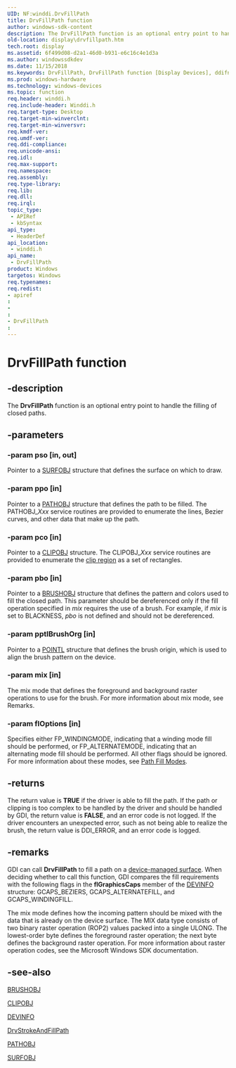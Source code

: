 ```yaml
---
UID: NF:winddi.DrvFillPath
title: DrvFillPath function
author: windows-sdk-content
description: The DrvFillPath function is an optional entry point to handle the filling of closed paths.
old-location: display\drvfillpath.htm
tech.root: display
ms.assetid: 6f499d08-d2a1-46d0-b931-e6c16c4e1d3a
ms.author: windowssdkdev
ms.date: 11/15/2018
ms.keywords: DrvFillPath, DrvFillPath function [Display Devices], ddifncs_176fcd15-80b2-49da-a11d-a1ed5ca67201.xml, display.drvfillpath, winddi/DrvFillPath
ms.prod: windows-hardware
ms.technology: windows-devices
ms.topic: function
req.header: winddi.h
req.include-header: Winddi.h
req.target-type: Desktop
req.target-min-winverclnt: 
req.target-min-winversvr: 
req.kmdf-ver: 
req.umdf-ver: 
req.ddi-compliance: 
req.unicode-ansi: 
req.idl: 
req.max-support: 
req.namespace: 
req.assembly: 
req.type-library: 
req.lib: 
req.dll: 
req.irql: 
topic_type:
 - APIRef
 - kbSyntax
api_type:
 - HeaderDef
api_location:
 - winddi.h
api_name:
 - DrvFillPath
product: Windows
targetos: Windows
req.typenames: 
req.redist: 
- apiref
: 
- 
: 
- DrvFillPath
: 
---
```


# DrvFillPath function


## -description


The <b>DrvFillPath</b> function is an optional entry point to handle the filling of closed paths.


## -parameters




### -param pso [in, out]

Pointer to a <a href="https://msdn.microsoft.com/cee7cb50-1e8a-422b-aebe-7030ae96fb34">SURFOBJ</a> structure that defines the surface on which to draw.


### -param ppo [in]

Pointer to a <a href="https://msdn.microsoft.com/ceccca92-3312-49b4-b0f6-a3d0cd4bbef5">PATHOBJ</a> structure that defines the path to be filled. The PATHOBJ_<i>Xxx</i> service routines are provided to enumerate the lines, Bezier curves, and other data that make up the path.


### -param pco [in]

Pointer to a <a href="https://msdn.microsoft.com/c3f632ed-f8d1-44bb-b2fb-6f7f2c71fd63">CLIPOBJ</a> structure. The CLIPOBJ_<i>Xxx</i> service routines are provided to enumerate the <a href="https://msdn.microsoft.com/ac439eb8-b491-4215-877d-5ee177fbdb39">clip region</a> as a set of rectangles.


### -param pbo [in]

Pointer to a <a href="https://msdn.microsoft.com/81216bee-d13f-4880-a839-337a247a6c82">BRUSHOBJ</a> structure that defines the pattern and colors used to fill the closed path. This parameter should be dereferenced only if the fill operation specified in <i>mix</i> requires the use of a brush. For example, if <i>mix</i> is set to BLACKNESS, <i>pbo</i> is not defined and should not be dereferenced.


### -param pptlBrushOrg [in]

Pointer to a <a href="https://msdn.microsoft.com/68cd23d7-7898-4132-abfe-4dda527889b9">POINTL</a> structure that defines the brush origin, which is used to align the brush pattern on the device.


### -param mix [in]

The mix mode that defines the foreground and background raster operations to use for the brush. For more information about mix mode, see Remarks. 


### -param flOptions [in]

Specifies either FP_WINDINGMODE, indicating that a winding mode fill should be performed, or FP_ALTERNATEMODE, indicating that an alternating mode fill should be performed. All other flags should be ignored. For more information about these modes, see <a href="https://msdn.microsoft.com/fa1fb4b9-5ed6-44a2-8a9e-0c1c82f5ea39">Path Fill Modes</a>.


## -returns



The return value is <b>TRUE</b> if the driver is able to fill the path. If the path or clipping is too complex to be handled by the driver and should be handled by GDI, the return value is <b>FALSE</b>, and an error code is not logged. If the driver encounters an unexpected error, such as not being able to realize the brush, the return value is DDI_ERROR, and an error code is logged.




## -remarks



GDI can call <b>DrvFillPath</b> to fill a path on a <a href="https://msdn.microsoft.com/86688b5d-575d-42e1-9158-7ffba1aaf1d3">device-managed surface</a>. When deciding whether to call this function, GDI compares the fill requirements with the following flags in the <b>flGraphicsCaps</b> member of the <a href="https://msdn.microsoft.com/5ba3e521-2e70-4a5b-979d-30a061275d42">DEVINFO</a> structure: GCAPS_BEZIERS, GCAPS_ALTERNATEFILL, and GCAPS_WINDINGFILL.

The mix mode defines how the incoming pattern should be mixed with the data that is already on the device surface. The MIX data type consists of two binary raster operation (ROP2) values packed into a single ULONG. The lowest-order byte defines the foreground raster operation; the next byte defines the background raster operation. For more information about raster operation codes, see the Microsoft Windows SDK documentation. 




## -see-also




<a href="https://msdn.microsoft.com/81216bee-d13f-4880-a839-337a247a6c82">BRUSHOBJ</a>



<a href="https://msdn.microsoft.com/c3f632ed-f8d1-44bb-b2fb-6f7f2c71fd63">CLIPOBJ</a>



<a href="https://msdn.microsoft.com/5ba3e521-2e70-4a5b-979d-30a061275d42">DEVINFO</a>



<a href="https://msdn.microsoft.com/92a04fe5-146d-4839-a854-1ac50705b447">DrvStrokeAndFillPath</a>



<a href="https://msdn.microsoft.com/ceccca92-3312-49b4-b0f6-a3d0cd4bbef5">PATHOBJ</a>



<a href="https://msdn.microsoft.com/cee7cb50-1e8a-422b-aebe-7030ae96fb34">SURFOBJ</a>
 

 

